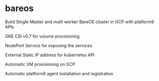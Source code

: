 # bareos
Build Single Master and multi worker BareOS cluster in GCP with platform9 APIs

GKE CSI v0.7 for volume provisioning

NodePort Service for exposing the services

External Static IP address for kubernetes API

Automatic VM provisioning on GCP

Automatic platform9 agent installation and registration

